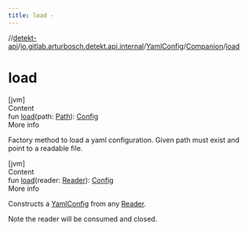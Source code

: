```yaml
---
title: load -
---
```

//[detekt-api](../../../index.md)/[io.gitlab.arturbosch.detekt.api.internal](../../index.md)/[YamlConfig](../index.md)/[Companion](index.md)/[load](load.md)



# load  
[jvm]  
Content  
fun [load](load.md)(path: [Path](https://docs.oracle.com/javase/8/docs/api/java/nio/file/Path.html)): [Config](../../../io.gitlab.arturbosch.detekt.api/-config/index.md)  
More info  


Factory method to load a yaml configuration. Given path must exist and point to a readable file.

  


[jvm]  
Content  
fun [load](load.md)(reader: [Reader](https://docs.oracle.com/javase/8/docs/api/java/io/Reader.html)): [Config](../../../io.gitlab.arturbosch.detekt.api/-config/index.md)  
More info  


Constructs a [YamlConfig](../index.md) from any [Reader](https://docs.oracle.com/javase/8/docs/api/java/io/Reader.html).



Note the reader will be consumed and closed.

  



